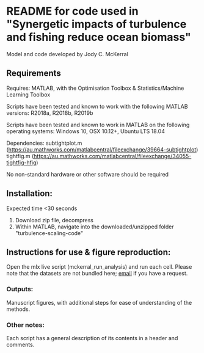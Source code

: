 # README for code used in "Synergetic impacts of turbulence and fishing reduce ocean biomass"
Model and code developed by Jody C. McKerral

## Requirements
Requires: MATLAB, with the Optimisation Toolbox & Statistics/Machine Learning Toolbox

Scripts have been tested and known to work with the following MATLAB versions:
R2018a, R2018b, R2019b

Scripts have been tested and known to work in MATLAB on the following operating systems:
Windows 10, OSX 10.12+, Ubuntu LTS 18.04

Dependencies: 
subtightplot.m (https://au.mathworks.com/matlabcentral/fileexchange/39664-subtightplot)
tightfig.m (https://au.mathworks.com/matlabcentral/fileexchange/34055-tightfig-hfig)

No non-standard hardware or other software should be required

## Installation:
Expected time <30 seconds
1. Download zip file, decompress
2. Within MATLAB, navigate into the downloaded/unzipped folder "turbulence-scaling-code" 

## Instructions for use & figure reproduction:
Open the mlx live script (mckerral_run_analysis) and run each cell. 
Please note that the datasets are not bundled here; [email](https://www.flinders.edu.au/people/jody.fisher) if you have a request.

### Outputs:
Manuscript figures, with additional steps for ease of understanding of the methods.

### Other notes:
Each script has a general description of its contents in a header and comments.
